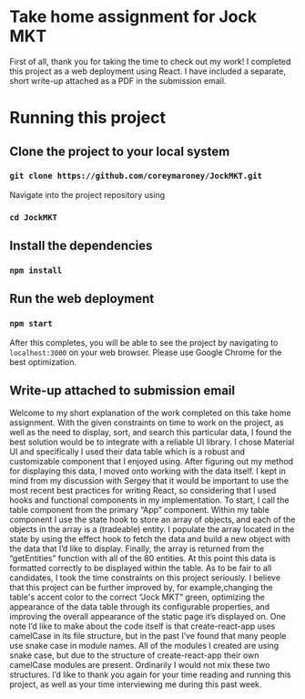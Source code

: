 # Take home assignment for Jock MKT
First of all, thank you for taking the time to check out my work! I completed this project as a web deployment using React. I have included a separate, short write-up attached as a PDF in the submission email.
# Running this project

## Clone the project to your local system
### `git clone https://github.com/coreymaroney/JockMKT.git`
Navigate into  the project repository using
### `cd JockMKT`
## Install the dependencies

### `npm install`

## Run the web deployment
### `npm start`
After this completes, you will be able to see the project by navigating to `localhost:3000` on your web browser. Please use Google Chrome for the best optimization.

## Write-up attached to submission email
Welcome to my short explanation of the work completed on this take home assignment. With the given constraints on time to work on the project, as well as the need to display, sort, and search this particular data, I found the best solution would be to integrate with a reliable UI library. I chose Material UI and specifically I used their data table which is a robust and customizable component that I enjoyed using. After figuring out my method for displaying this data, I moved onto working with the data itself.
I kept in mind from my discussion with Sergey that it would be important to use the most recent best practices for writing React, so considering that I used hooks and functional components in my implementation. To start, I call the table component from the primary “App” component. Within my table component I use the state hook to store an array of objects, and each of the objects in the array is a (tradeable) entity. I populate the array located in the state by using the effect hook to fetch the data and build a new object with the data that I’d like to display. Finally, the array is returned from the “getEntities” function with all of the 80 entities. At this point this data is formatted correctly to be displayed within the table.
As to be fair to all candidates, I took the time constraints on this project seriously. I believe that this project can be further improved by, for example,changing the table's accent color to the correct “Jock MKT” green, optimizing the appearance of the data table through its configurable properties, and improving the overall appearance of the static page it’s displayed on. One note I’d like to make about the code itself is that create-react-app uses camelCase in its file structure, but in the past I’ve found that many people use snake case in module names. All of the modules I created are using snake case, but due to the structure of create-react-app their own camelCase modules are present. Ordinarily I would not mix these two structures.
I’d like to thank you again for your time reading and running this project, as well as your time interviewing me during this past week.
